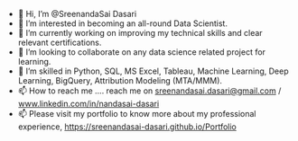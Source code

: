 - 👋 Hi, I’m @SreenandaSai Dasari        
- 👀 I’m interested in becoming an all-round Data Scientist.       
- 🌱 I’m currently working on improving my technical skills and clear relevant certifications.   
- 💞️ I’m looking to collaborate on any data science related project for learning.   
- 💞️ I’m skilled in Python, SQL, MS Excel, Tableau, Machine Learning, Deep Learning, BigQuery, Attribution Modeling (MTA/MMM).
- 📫 How to reach me ....  reach me on sreenandasai.dasari@gmail.com / www.linkedin.com/in/nandasai-dasari
- 📫 Please visit my portfolio to know more about my professional experience, https://sreenandasai-dasari.github.io/Portfolio
   
 
  
<!---   
SreenandaSai-Dasari/SreenandaSai-Dasari is a ✨ special ✨ repository because its `README.md` (this file) appears on your GitHub profile.
You can click the Preview link to take a look at your changes.
--->
